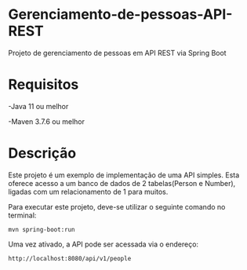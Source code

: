 # Gerenciamento-de-pessoas-API-REST
Projeto de gerenciamento de pessoas em API REST via Spring Boot

# Requisitos
-Java 11 ou melhor

-Maven 3.7.6 ou melhor

# Descrição
Este projeto é um exemplo de implementação de uma API simples. Esta oferece acesso a um banco de dados de 2 tabelas(Person e Number), ligadas com um relacionamento de 1 para muitos.  

Para executar este projeto, deve-se utilizar o seguinte comando no terminal:

```shell script
mvn spring-boot:run
```
Uma vez ativado, a API pode ser acessada via o endereço:

```
http://localhost:8080/api/v1/people
```
